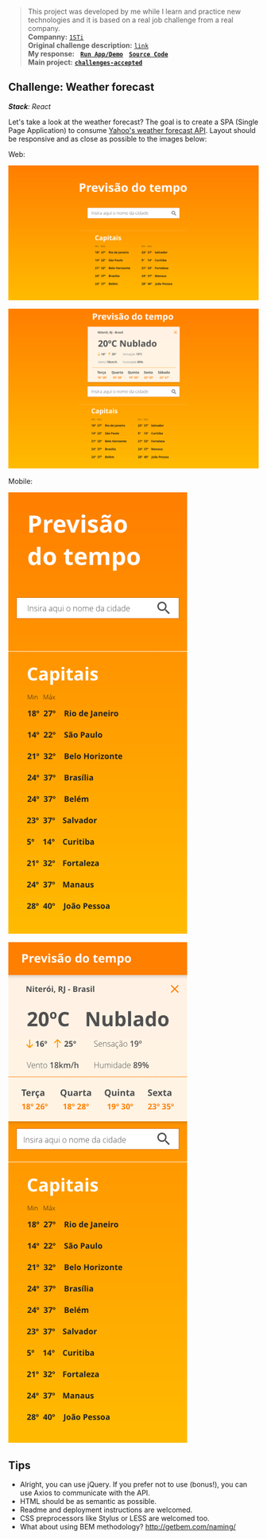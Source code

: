 > This project was developed by me while I learn and practice new technologies and it is based on a real job challenge from a real company.<br/>
> **Companny:** [`1STi`](http://www.1sti.com.br/)<br/>
> **Original challenge description:** [`link`](https://github.com/1STi/desafio-frontend/)<br/>
> **My response:**
&nbsp;
[**`Run App/Demo`**](https://blog.andersonmamede.com.br/challenge-weather-forecast/app/build/)
&nbsp;
[**`Source Code`**](https://github.com/AndersonMamede/challenge-weather-forecast/tree/master/app)<br/>
> **Main project:** [**`challenges-accepted`**](https://github.com/AndersonMamede/challenges-accepted)

## Challenge: Weather forecast

***Stack**: React*<br/>

Let's take a look at the weather forecast? The goal is to create a SPA (Single Page Application) to consume [Yahoo's weather forecast API](https://developer.yahoo.com/weather/). Layout should be responsive and as close as possible to the images below:

Web:

![Layout web 01](layout-web-01.png)

![Layout web 02](layout-web-02.png)

Mobile:

![Layout mobile 01](layout-mobile-01.png)

![Layout mobile 02](layout-mobile-02.png)

## Tips

* Alright, you can use jQuery. If you prefer not to use (bonus!), you can use Axios to communicate with the API.
* HTML should be as semantic as possible.
* Readme and deployment instructions are welcomed.
* CSS preprocessors like Stylus or LESS are welcomed too.
* What about using BEM methodology? http://getbem.com/naming/
